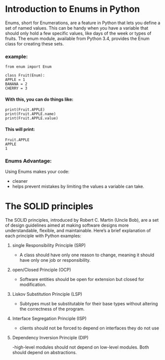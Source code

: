 # Introduction to Enums in Python
Enums, short for Enumerations, are a feature in Python that lets you define a set of named values. This can be handy when you have a variable that should only hold a few specific values, like days of the week or types of fruits. The enum module, available from Python 3.4, provides the Enum class for creating these sets.  
### example:
    from enum import Enum

    class Fruit(Enum):
    APPLE = 1
    BANANA = 2
    CHERRY = 3

#### With this, you can do things like:  

    print(Fruit.APPLE)
    print(Fruit.APPLE.name)
    print(Fruit.APPLE.value)

#### This will print:
    Fruit.APPLE
    APPLE
    1

### Enums Advantage:

Using Enums makes your code:
 - cleaner  
 - helps prevent mistakes by limiting the values a variable can take.


 # The SOLID principles   
 The SOLID principles, introduced by Robert C. Martin (Uncle Bob), are a set of design guidelines aimed at making software designs more understandable, flexible, and maintainable. Here’s a brief explanation of each principle with Python examples:

1. single Responsibility Principle (SRP)

    - A class should have only one reason to change, meaning it should have only one job or responsibility.

2. open/Closed Principle (OCP)
    - Software entities should be open for extension but closed for modification.
  
3. Liskov Substitution Principle (LSP)
    - Subtypes must be substitutable for their base types without altering the correctness of the program.

4. Interface Segregation Principle (ISP)
     - clients should not be forced to depend on interfaces they do not use

5. Dependency Inversion Principle (DIP)

    -high-level modules should not depend on low-level modules. Both should depend on abstractions.

